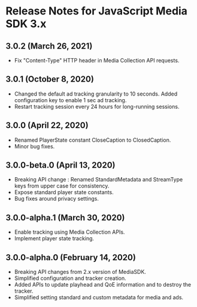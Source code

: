 # Release Notes for JavaScript Media SDK 3.x

## 3.0.2 (March 26, 2021)

- Fix "Content-Type" HTTP header in Media Collection API requests. 

## 3.0.1 (October 8, 2020)

- Changed the default ad tracking granularity to 10 seconds. Added configuration key to enable 1 sec ad tracking.
- Restart tracking session every 24 hours for long-running sessions.

## 3.0.0 (April 22, 2020)

- Renamed PlayerState constant CloseCaption to ClosedCaption.
- Minor bug fixes.

## 3.0.0-beta.0 (April 13, 2020)

- Breaking API change : Renamed StandardMetadata and StreamType keys from upper case for consistency.
- Expose standard player state constants.
- Bug fixes around privacy settings.

## 3.0.0-alpha.1 (March 30, 2020)

- Enable tracking using Media Collection APIs.
- Implement player state tracking.

## 3.0.0-alpha.0 (February 14, 2020)

- Breaking API changes from 2.x version of MediaSDK.
- Simplified configuration and tracker creation.
- Added APIs to update playhead and QoE information and to destroy the tracker.
- Simplified setting standard and custom metadata for media and ads.
